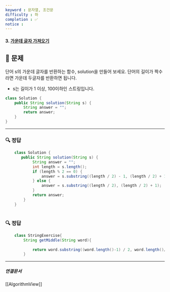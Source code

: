 ```yaml
---
keyword : 문자열, 조건문
difficulty : 하
completion : ✅
notice : 
---
```


#### 3. [가운데 글자 가져오기](https://school.programmers.co.kr/learn/courses/30/lessons/12903)

## 📝 문제
 
 단어 s의 가운데 글자를 반환하는 함수, solution을 만들어 보세요. 단어의 길이가 짝수라면 가운데 두글자를 반환하면 됩니다.
-   s는 길이가 1 이상, 100이하인 스트링입니다.

```java
class Solution {
    public String solution(String s) {
        String answer = "";
        return answer;
    }
}
```


---

### 🔍 정답
```java
    class Solution {
       public String solution(String s) {
            String answer = "";
            int length = s.length();
            if (length % 2 == 0) {
                answer = s.substring((length / 2) - 1, (length / 2) + 1);
            } else {
                answer = s.substring((length / 2), (length / 2) + 1);
            }
            return answer;
        }
    }
    
```

### 🔍 정답
```java
    class StringExercise{
        String getMiddle(String word){
    
            return word.substring((word.length()-1) / 2, word.length()/2 + 1);    
        }

```




---

##### 연결문서

[[AlgorithmView]]